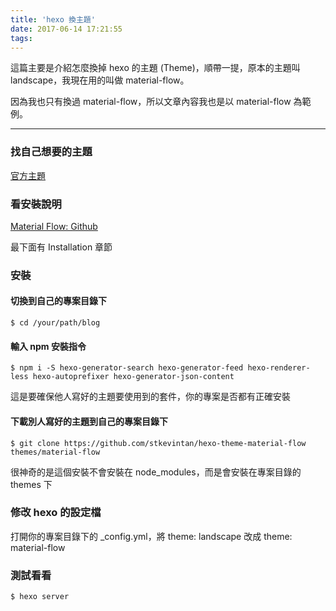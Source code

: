 ```yaml
---
title: 'hexo 換主題'
date: 2017-06-14 17:21:55
tags:
---
```


這篇主要是介紹怎麼換掉 hexo 的主題 (Theme)，順帶一提，原本的主題叫 landscape，我現在用的叫做 material-flow。

因為我也只有換過 material-flow，所以文章內容我也是以 material-flow 為範例。

<!--more-->

---

### 找自己想要的主題

[官方主題](https://hexo.io/themes/ "官方主題")

### 看安裝說明

[Material Flow: Github](https://github.com/stkevintan/hexo-theme-material-flow "Material Flow")

最下面有 Installation 章節

### 安裝

#### 切換到自己的專案目錄下
```
$ cd /your/path/blog
```

#### 輸入 npm 安裝指令
```
$ npm i -S hexo-generator-search hexo-generator-feed hexo-renderer-less hexo-autoprefixer hexo-generator-json-content
```

這是要確保他人寫好的主題要使用到的套件，你的專案是否都有正確安裝

#### 下載別人寫好的主題到自己的專案目錄下
```
$ git clone https://github.com/stkevintan/hexo-theme-material-flow themes/material-flow
```
很神奇的是這個安裝不會安裝在 node_modules，而是會安裝在專案目錄的 themes 下

### 修改 hexo 的設定檔
打開你的專案目錄下的 _config.yml，將 theme: landscape 改成 theme: material-flow

### 測試看看

```
$ hexo server
```